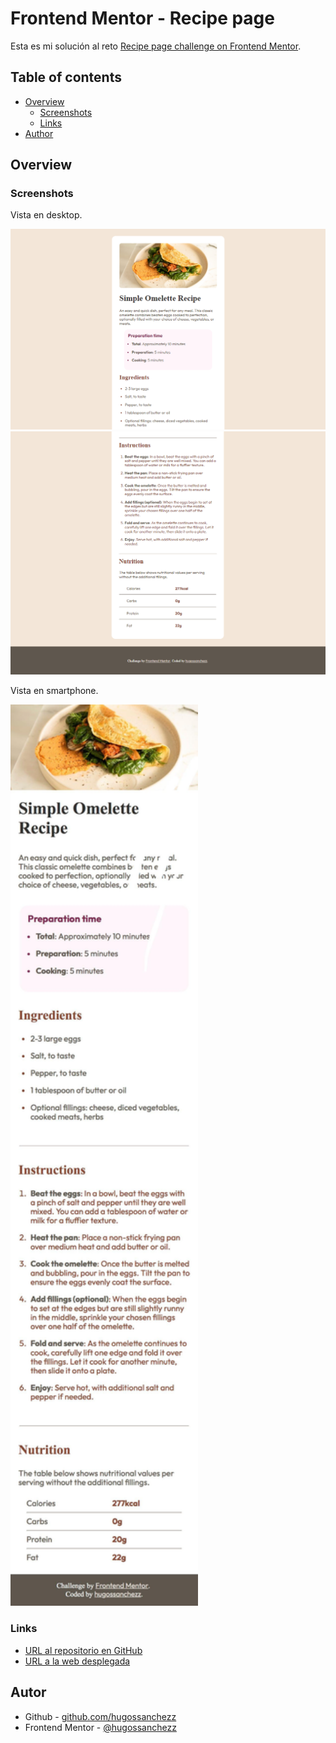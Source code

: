 # Frontend Mentor - Recipe page

Esta es mi solución al reto [Recipe page challenge on Frontend Mentor](https://www.frontendmentor.io/challenges/recipe-page-KiTsR8QQKm).

## Table of contents

- [Overview](#overview)
  - [Screenshots](#screenshots)
  - [Links](#links)
- [Author](#author)

## Overview

### Screenshots

Vista en desktop.

![](./design/desktop-design-1.png)
![](./design/desktop-design-2.png)

Vista en smartphone.

<img src="./design/mobile-design.jpeg" alt="Mobile Design" width="300px">

### Links

- [URL al repositorio en GitHub](https://github.com/hugossanchezz/Proyectos/tree/main/FrontendMentor/Recipe-page)
- [URL a la web desplegada](https://recipe-hugossanchezz.netlify.app/)

## Autor

- Github - [github.com/hugossanchezz](https://github.com/hugossanchezz)
- Frontend Mentor - [@hugossanchezz](https://www.frontendmentor.io/profile/hugossanchezz)